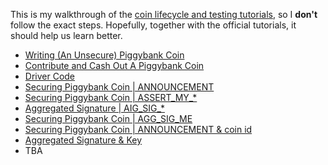 This is my walkthrough of the [coin lifecycle and testing tutorials](https://chialisp.com/docs/tutorials/coin_lifecycle_and_testing), so I **don't** follow the exact steps. Hopefully, together with the official tutorials, it should help us learn better.

- [Writing (An Unsecure) Piggybank Coin](POST-1.md)
- [Contribute and Cash Out A Piggybank Coin](POST-2.md)
- [Driver Code](POST-3.md)
- [Securing Piggybank Coin | ANNOUNCEMENT](POST-4.md)
- [Securing Piggybank Coin | ASSERT_MY_*](POST-5.md)
- [Aggregated Signature | AIG_SIG_*](POST-6.md)
- [Securing Piggybank Coin | AGG_SIG_ME](POST-7.md)
- [Securing Piggybank Coin | ANNOUNCEMENT & coin id](POST-8.md)
- [Aggregated Signature & Key](./agg_sig/AGG_SIG.md)
- TBA



